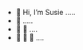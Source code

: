 - 👋 Hi, I’m Susie .....
- 👋 .....
- 👋 👋 ....
- 👋 👋 👋 ....

<!---
susj0/susj0 is a ✨ special ✨ repository because its `README.md` (this file) appears on your GitHub profile.
You can click the Preview link to take a look at your changes.
--->
